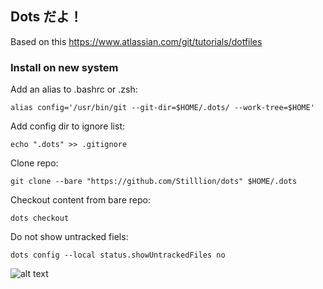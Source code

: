 ## Dots だよ！
Based on this https://www.atlassian.com/git/tutorials/dotfiles

### Install on new system
Add an alias to .bashrc or .zsh:

``` alias config='/usr/bin/git --git-dir=$HOME/.dots/ --work-tree=$HOME' ```

Add config dir to ignore list: 

``` echo ".dots" >> .gitignore ```

Clone repo:

``` git clone --bare "https://github.com/Stilllion/dots" $HOME/.dots ```

Checkout content from bare repo:

``` dots checkout ```

Do not show untracked fiels:

``` dots config --local status.showUntrackedFiles no ```

![alt text](https://i.imgur.com/iDUIPfb.png)
